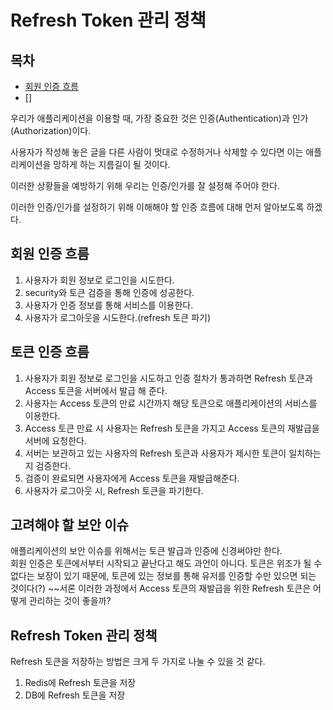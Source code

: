 # Refresh Token 관리 정책

## 목차
- [회원 인증 흐름](#회원-인증-흐름)
- []

우리가 애플리케이션을 이용할 때, 가장 중요한 것은 인증(Authentication)과 인가(Authorization)이다.

사용자가 작성해 놓은 글을 다른 사람이 멋대로 수정하거나 삭제할 수 있다면 이는 애플리케이션을 망하게 하는 지름길이 될 것이다.

이러한 상황들을 예방하기 위해 우리는 인증/인가를 잘 설정해 주어야 한다.

이러한 인증/인가를 설정하기 위해 이해해야 할 인증 흐름에 대해 먼저 알아보도록 하겠다.

## 회원 인증 흐름
 
1. 사용자가 회원 정보로 로그인을 시도한다.
2. security와 토큰 검증을 통해 인증에 성공한다.
3. 사용자가 인증 정보를 통해 서비스를 이용한다.
4. 사용자가 로그아웃을 시도한다.(refresh 토큰 파기)

## 토큰 인증 흐름
1. 사용자가 회원 정보로 로그인을 시도하고 인증 절차가 통과하면 Refresh 토큰과 Access 토큰을 서버에서 발급 해 준다.
2. 사용자는 Access 토큰의 만료 시간까지 해당 토큰으로 애플리케이션의 서비스를 이용한다.
3. Access 토큰 만료 시 사용자는 Refresh 토큰을 가지고 Access 토큰의 재발급을 서버에 요청한다.
4. 서버는 보관하고 있는 사용자의 Refresh 토큰과 사용자가 제시한 토큰이 일치하는지 검증한다.
5. 검증이 완료되면 사용자에게 Access 토큰을 재발급해준다.
6. 사용자가 로그아웃 시, Refresh 토큰을 파기한다.

## 고려해야 할 보안 이슈
애플리케이션의 보안 이슈를 위해서는 토큰 발급과 인증에 신경써야만 한다.<br>
회원 인증은 토큰에서부터 시작되고 끝난다고 해도 과언이 아니다. 토큰은 위조가 될 수 없다는 보장이 있기 때문에,
토큰에 있는 정보를 통해 유저를 인증할 수만 있으면 되는 것이다(?)
~~서론
이러한 과정에서 Access 토큰의 재발급을 위한 Refresh 토큰은 어떻게 관리하는 것이 좋을까?

## Refresh Token 관리 정책
Refresh 토큰을 저장하는 방법은 크게 두 가지로 나눌 수 있을 것 같다.
1. Redis에 Refresh 토큰을 저장
2. DB에 Refresh 토큰을 저장